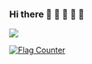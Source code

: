 ### Hi there 👋 👋 👋 👋 👋

<!--
**javsubs91/javsubs91** is a ✨ _special_ ✨ repository because its `README.md` (this file) appears on your GitHub profile.

Here are some ideas to get you started:

- 🔭 I’m currently working on ...
- 🌱 I’m currently learning ...
- 👯 I’m looking to collaborate on ...
- 🤔 I’m looking for help with ...
- 💬 Ask me about ...
- 📫 How to reach me: ...
- 😄 Pronouns: ...
- ⚡ Fun fact: ...
-->
![](https://komarev.com/ghpvc/?username=javsubs91&style=for-the-badge)



<a href="https://www.flagcounter.me/details/dsh"><img src="https://www.flagcounter.me/dsh/" alt="Flag Counter"></a>
